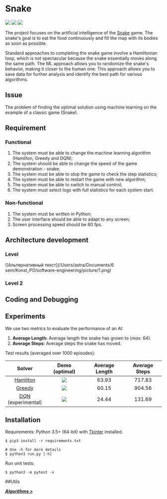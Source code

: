 # Snake

[![][badge-travis]][build-travis] [![][badge-appveyor]][build-appveyor] ![][badge-python]

The project focuses on the artificial intelligence of the [Snake][wiki-snake] game. The snake's goal is to eat the food continuously and fill the map with its bodies as soon as possible.

Standard approaches to completing the snake game involve a Hamiltonian loop, which is not spectacular because the snake essentially moves along the same path. The ML approach allows you to randomize the snake's behavior, making it closer to the human one. This approach allows you to save data for further analysis and identify the best path for various algorithms.

## Issue
The problem of finding the optimal solution using machine learning on the example of a classic game (Snake).

## Requirement

### Functional
1. The system must be able to change the machine learning algorithm (Hamilton, Greedy and DQN);
2. The system should be able to change the speed of the game demonstration - snake;
3. The system must be able to stop the game to check the step statistics;
4. The system must be able to restart the game with new algorithm;
5. The system must be able to switch to manual control;
6. The system must select logs with full statistics for each system start.

### Non-functional
1. The system must be written in Python;
2. The user interface should be able to adapt to any screen;
3. Screen processing speed should be 60 fps.

## Architecture development
### Level
![Альтернативный текст](/Users/astra/Documents/6 sem/Konst_PO/software-engineering/picture/1.png)
### Level 2

## Coding and Debugging


## Experiments

We use two metrics to evaluate the performance of an AI:

1. **Average Length:** Average length the snake has grown to (*max:* 64).
2. **Average Steps:** Average steps the snake has moved.

Test results (averaged over 1000 episodes):

| Solver | Demo (optimal) | Average Length | Average Steps |
| :----: | :------------: | :------------: | :-----------: |
|[Hamilton][doc-hamilton]|![][demo-hamilton]|63.93|717.83|
|[Greedy][doc-greedy]|![][demo-greedy]|60.15|904.56|
|[DQN][doc-dqn]<br>(experimental)|![][demo-dqn]|24.44|131.69|

## Installation

Requirements: Python 3.5+ (64-bit) with [Tkinter][doc-tkinter] installed.

```
$ pip3 install -r requirements.txt

# Use -h for more details
$ python3 run.py [-h]
```

Run unit tests:

```
$ python3 -m pytest -v
```



##Utils

***[Algorithms >][doc-algorithms]***






[snake-proj-old]: https://github.com/chuyangliu/Snake/tree/7227f5e0f3185b07e9e3de1ac5c19a17b9de3e3c

[build-travis]: https://travis-ci.org/chuyangliu/snake
[build-appveyor]: https://ci.appveyor.com/project/chuyangliu/snake/branch/master

[badge-travis]: https://travis-ci.org/chuyangliu/snake.svg?branch=master
[badge-appveyor]: https://ci.appveyor.com/api/projects/status/ew63pr1vb7ee1yyi/branch/master?svg=true
[badge-python]: https://img.shields.io/badge/python-3.5+-blue.svg

[wiki-snake]: https://en.wikipedia.org/wiki/Snake_(video_game)
[doc-tkinter]: https://docs.python.org/3.6/library/tkinter.html
[doc-algorithms]: ./docs/algorithms.md
[doc-greedy]: ./docs/algorithms.md#greedy-solver
[doc-hamilton]: ./docs/algorithms.md#hamilton-solver
[doc-dqn]: ./docs/algorithms.md#dqn-solver

[demo-hamilton]: ./docs/images/solver_hamilton.gif
[demo-greedy]: ./docs/images/solver_greedy.gif
[demo-dqn]: ./docs/images/solver_dqn.gif
